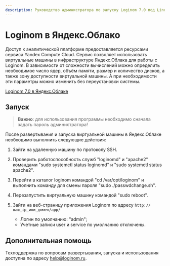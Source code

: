 ```yaml
---
description: Руководство администратора по запуску Loginom 7.0 под Linux в Яндекс.Облаке.
---
```

# Loginom в Яндекс.Облако

Доступ к аналитической платформе предоставляется ресурсами сервиса Yandex Compute Cloud. Сервис позволяет использовать виртуальные машины в инфраструктуре Яндекс.Облака для работы с Loginom. В зависимости от сложности вычислений можно определить необходимое число ядер, объём памяти, размер и количество дисков, а также зону доступности виртуальной машины. А при необходимости эти параметры можно изменить без переустановки системы.

[Loginom 7.0 в Яндекс.Облаке](https://cloud.yandex.ru/marketplace/products/loginom/loginom7)

## Запуск

> **Важно**: для использования программы необходимо сначала задать пароль администратора!

После развертывания и запуска виртуальной машины в Яндекс.Облаке необходимо выполнить следующие действия:

1. Зайти на удаленную машину по протоколу SSH.
2. Проверить работоспособность служб "loginomd" и "apache2" командами "sudo systemctl status loginomd" и "sudo systemctl status apache2".
3. Перейти в каталог loginom командой "cd /var/opt/loginom" и выполнить команду для смены пароля "sudo ./passwdchange.sh".
4. Перезапустить виртуальную машину командой "sudo reboot".
5. Зайти на веб-страницу приложения Loginom по адресу `http://ваш_ip_или_домен/app/`

     * Логин по умолчанию: "admin";
     * Учетные записи user и service по умолчанию отключены.


## Дополнительная помощь

Техподдержка по вопросам развертывания, запуска и использования доступна по адресу  help@loginom.ru.
